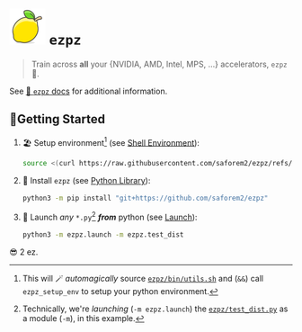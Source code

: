 # ![](./assets/lemon.svg) `ezpz`

<!-- <iconify-icon loading="lazy" role="img" inline="true" icon="ph:house" aria-label="Homepage" title="Homepage"></iconify-icon></a> -->

> Train across **all** your {NVIDIA, AMD, Intel, MPS, ...} accelerators, `ezpz` 🍋.

See [🍋 `ezpz` docs](https://saforem2.github.io/ezpz) for additional information.

## 🐣Getting Started

1. 🏖️ Setup environment[^magic] (see [Shell Environment](docs/shell-environment.md)):

   ```bash
   source <(curl https://raw.githubusercontent.com/saforem2/ezpz/refs/heads/main/src/ezpz/bin/utils.sh) && ezpz_setup_env
   ```

   [^magic]:
       This will 🪄 _automagically_ source
       [`ezpz/bin/utils.sh`](src/ezpz/bin/utils.sh)
       and (`&&`) call `ezpz_setup_env` to setup your
       python environment.

1. 🐍 Install `ezpz` (see [Python Library](docs/python-library.md)):

   ```bash
   python3 -m pip install "git+https://github.com/saforem2/ezpz"
   ```

1. 🚀 Launch _any_ `*.py`[^module] **_from_** python (see [Launch](docs/launch.md)):

   ```bash
   python3 -m ezpz.launch -m ezpz.test_dist
   ```

   [^module]:
       Technically, we're _launching_ (`-m ezpz.launch`) the
       [`ezpz/test_dist.py`](src/ezpz/test_dist.py) as a module (`-m`),
       in this example.

😎 2 ez.
